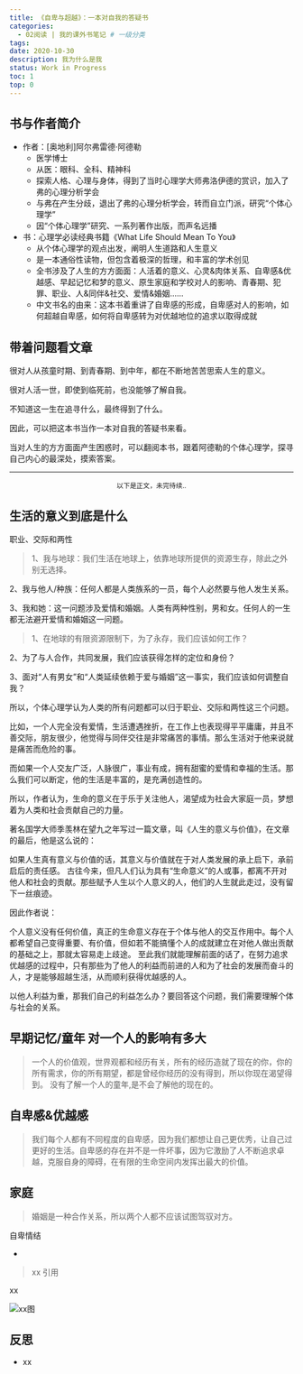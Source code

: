 ```yaml
---
title: 《自卑与超越》：一本对自我的答疑书
categories:
  - 02阅读 | 我的课外书笔记 # 一级分类
tags:
date: 2020-10-30
description: 我为什么是我
status: Work in Progress
toc: 1
top: 0
---
```


## 书与作者简介

- 作者：[奥地利]阿尔弗雷德·阿德勒
  - 医学博士
  - 从医：眼科、全科、精神科
  - 探索人格、心理与身体，得到了当时心理学大师弗洛伊德的赏识，加入了弗的心理分析学会
  - 与弗在产生分歧，退出了弗的心理分析学会，转而自立门派，研究“个体心理学”
  - 因“个体心理学”研究、一系列著作出版，而声名远播
- 书：心理学必读经典书籍《What Life Should Mean To You》
  - 从个体心理学的观点出发，阐明人生道路和人生意义
  - 是一本通俗性读物，但包含着极深的哲理，和丰富的学术创见
  - 全书涉及了人生的方方面面：人活着的意义、心灵&肉体关系、自卑感&优越感、早起记忆和梦的意义、原生家庭和学校对人的影响、青春期、犯罪、职业、人&同伴&社交、爱情&婚姻......
  - 中文书名的由来：这本书着重讲了自卑感的形成，自卑感对人的影响，如何超越自卑感，如何将自卑感转为对优越地位的追求以取得成就

## 带着问题看文章

很对人从孩童时期、到青春期、到中年，都在不断地苦苦思索人生的意义。

很对人活一世，即使到临死前，也没能够了解自我。

不知道这一生在追寻什么，最终得到了什么。

因此，可以把这本书当作一本对自我的答疑书来看。

当对人生的方方面面产生困惑时，可以翻阅本书，跟着阿德勒的个体心理学，探寻自己内心的最深处，摸索答案。

---

<center><small>以下是正文，未完待续..</small></center>

## 生活的意义到底是什么

职业、交际和两性

> 1、我与地球：我们生活在地球上，依靠地球所提供的资源生存，除此之外别无选择。

2、我与他人/种族：任何人都是人类族系的一员，每个人必然要与他人发生关系。

3、我和她：这一问题涉及爱情和婚姻。人类有两种性别，男和女。任何人的一生都无法避开爱情和婚姻这一问题。

> 1、在地球的有限资源限制下，为了永存，我们应该如何工作？

2、为了与人合作，共同发展，我们应该获得怎样的定位和身份？

3、面对“人有男女”和“人类延续依赖于爱与婚姻”这一事实，我们应该如何调整自我？

所以，个体心理学认为人类的所有问题都可以归于职业、交际和两性这三个问题。

比如，一个人完全没有爱情，生活遭遇挫折，在工作上也表现得平平庸庸，并且不善交际，朋友很少，他觉得与同伴交往是非常痛苦的事情。那么生活对于他来说就是痛苦而危险的事。

而如果一个人交友广泛，人脉很广，事业有成，拥有甜蜜的爱情和幸福的生活。那么我们可以断定，他的生活是丰富的，是充满创造性的。

所以，作者认为，生命的意义在于乐于关注他人，渴望成为社会大家庭一员，梦想着为人类和社会贡献自己的力量。

著名国学大师季羡林在望九之年写过一篇文章，叫《人生的意义与价值》，在文章的最后，他是这么说的：

如果人生真有意义与价值的话，其意义与价值就在于对人类发展的承上启下，承前启后的责任感。
古往今来，但凡人们认为具有“生命意义”的人或事，都离不开对他人和社会的贡献。那些赋予人生以个人意义的人，他们的人生就此走过，没有留下一丝痕迹。

因此作者说：

个人意义没有任何价值，真正的生命意义存在于个体与他人的交互作用中。每个人都希望自己变得重要、有价值，但如若不能搞懂个人的成就建立在对他人做出贡献的基础之上，那就太容易走上歧途。
至此我们就能理解前面的话了，在努力追求优越感的过程中，只有那些为了他人的利益而前进的人和为了社会的发展而奋斗的人，才是能够超越生活，从而顺利获得优越感的人。

以他人利益为重，那我们自己的利益怎么办？要回答这个问题，我们需要理解个体与社会的关系。

## 早期记忆/童年 对一个人的影响有多大

> 一个人的价值观，世界观都和经历有关，所有的经历造就了现在的你，你的所有需求，你的所有期望，都是曾经你经历的没有得到，所以你现在渴望得到。
> 没有了解一个人的童年,是不会了解他的现在的。

## 自卑感&优越感

> 我们每个人都有不同程度的自卑感，因为我们都想让自己更优秀，让自己过更好的生活。自卑感的存在并不是一件坏事，因为它激励了人不断追求卓越，克服自身的障碍，在有限的生命空间内发挥出最大的价值。

## 家庭

> 婚姻是一种合作关系，所以两个人都不应该试图驾驭对方。

自卑情结

-

> xx 引用

xx

![xx图](/images/xx/xx.png)

## 反思

- xx
